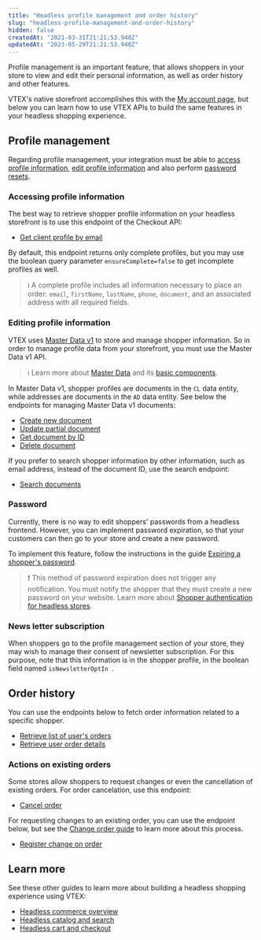 ```yaml
---
title: "Headless profile management and order history"
slug: "headless-profile-management-and-order-history"
hidden: false
createdAt: "2021-03-31T21:21:53.940Z"
updatedAt: "2023-05-29T21:21:53.940Z"
---
```


Profile management is an important feature, that allows shoppers in your store to view and edit their personal information, as well as order history and other features.

VTEX's native storefront accomplishes this with the [My account page](https://help.vtex.com/pt/tutorial/how-my-account-works--2BQ3GiqhqGJTXsWVuio3Xh), but below you can learn how to use VTEX APIs to build the same features in your headless shopping experience.

## Profile management

Regarding profile management, your integration must be able to [access profile information](#access-profile-information), [edit profile information](#edit-profile-information) and also perform [password resets](#password-reset).

### Accessing profile information

The best way to retrieve shopper profile information on your headless storefront is to use this endpoint of the Checkout API:

- [Get client profile by email](https://developers.vtex.com/docs/api-reference/checkout-api#get-/api/checkout/pub/profiles)

By default, this endpoint returns only complete profiles, but you may use the boolean query parameter `ensureComplete=false` to get incomplete profiles as well.

>ℹ️ A complete profile includes all information necessary to place an order: `email`, `firstName`, `lastName`, `phone`, `document`, and an associated address with all required fields.

### Editing profile information

VTEX uses [Master Data v1](https://help.vtex.com/en/tutorial/master-data--4otjBnR27u4WUIciQsmkAw) to store and manage shopper information. So in order to manage profile data from your storefront, you must use the Master Data v1 API. 

>ℹ️ Learn more about [Master Data](https://help.vtex.com/en/tutorial/master-data--4otjBnR27u4WUIciQsmkAw#versions-available) and its [basic components](https://help.vtex.com/en/tutorial/master-data--4otjBnR27u4WUIciQsmkAw#basic-components).

In Master Data v1, shopper profiles are documents in the `CL` data entity, while addresses are documents in the `AD` data entity. See below the endpoints for managing Master Data v1 documents:

- [Create new document](https://developers.vtex.com/docs/api-reference/masterdata-api#post-/api/dataentities/-acronym-/documents)
- [Update partial document](https://developers.vtex.com/docs/api-reference/masterdata-api#patch-/api/dataentities/-acronym-/documents/-id-)
- [Get document by ID](https://developers.vtex.com/docs/api-reference/masterdata-api#get-/api/dataentities/-acronym-/documents/-id-)
- [Delete document](https://developers.vtex.com/docs/api-reference/masterdata-api#delete-/api/dataentities/-acronym-/documents/-id-)

If you prefer to search shopper information by other information, such as email address, instead of the document ID, use the search endpoint:
- [Search documents](https://developers.vtex.com/docs/api-reference/masterdata-api#get-/api/dataentities/-acronym-/search)

### Password

Currently, there is no way to edit shoppers' passwords from a headless frontend. However, you can implement password expiration, so that your customers can then go to your store and create a new password.

To implement this feature, follow the instructions in the guide [Expiring a shopper's password](https://developers.vtex.com/docs/guides/expiring-a-shoppers-password).

>❗ This method of password expiration does not trigger any notification. You must notify the shopper that they must create a new password on your website. Learn more about [Shopper authentication for headless stores](https://developers.vtex.com/docs/guides/headless-commerce#authenticating-shopper-identity).

### News letter subscription

When shoppers go to the profile management section of your store, they may wish to manage their consent of newsletter subscription. For this purpose, note that this information is in the shopper profile, in the boolean field named `isNewsletterOptIn `.

## Order history

You can use the endpoints below to fetch order information related to a specific shopper.

- [Retrieve list of user's orders](https://developers.vtex.com/docs/api-reference/orders-api#get-/api/oms/user/orders)
- [Retrieve user order details](https://developers.vtex.com/docs/api-reference/orders-api#get-/api/oms/user/orders/-orderId-)

### Actions on existing orders

Some stores allow shoppers to request changes or even the cancellation of existing orders. For order cancelation, use this endpoint:

- [Cancel order](https://developers.vtex.com/docs/api-reference/orders-api#post-/api/oms/pvt/orders/-orderId-/cancel)

For requesting changes to an existing order, you can use the endpoint below, but see the [Change order guide](https://developers.vtex.com/docs/guides/change-order) to learn more about this process.

- [Register change on order](https://developers.vtex.com/docs/api-reference/orders-api#post-/api/oms/pvt/orders/-orderId-/changes)

## Learn more

See these other guides to learn more about building a headless shopping experience using VTEX:

- [Headless commerce overview](https://developers.vtex.com/docs/guides/headless-commerce)
- [Headless catalog and search](https://developers.vtex.com/docs/guides/headless-catalog)
- [Headless cart and checkout](https://developers.vtex.com/docs/guides/headless-cart-and-checkout)
